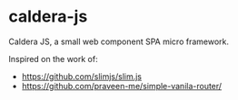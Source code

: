 # caldera-js
Caldera JS, a small web component SPA micro framework.



Inspired on the work of:
- https://github.com/slimjs/slim.js
- https://github.com/praveen-me/simple-vanila-router/




